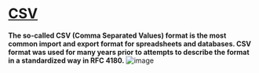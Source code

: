 # [CSV](https://docs.python.org/3/library/csv.html)
**The so-called CSV (Comma Separated Values) format is the most common import and export format for spreadsheets and databases. CSV format was used for many years prior to attempts to describe the format in a standardized way in RFC 4180.**
![image](https://github.com/ThisIs-Developer/Python/assets/109382325/2cf27256-61f7-470f-a012-57b7a7b48367)
